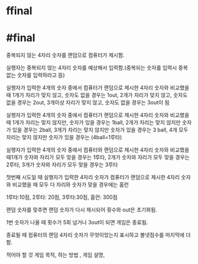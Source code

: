 # ffinal
# #final

중복되지 않는 4자리 숫자를 랜덤으로 컴퓨터가 제시함.

실행자는 중복되지 않는 4자리 숫자를 예상해서 입력함.(중복되는 숫자를 입력시 중복없는 숫자를 입력하라고 뜸)

실행자가 입력한 4개의 숫자 중에서 컴퓨터가 랜덤으로 제시한 4자리 숫자와 비교했을 때 1개가 자리가 맞지 않고, 숫자도 없을 경우는 1out, 2개가 자리가 맞지 않고, 숫자도 없을  경우는  2out, 3개이상 자리가 맞지 않고, 숫자도 없을 경우는 3out이 됨

실행자가 입력한 4개의 숫자 중에서 컴퓨터가 랜덤으로 제시한 4자리 숫자와 비교했을 때 1개가 자리는 맞지 않지만, 숫자가 있을 경우는 1ball, 2개가 자리는 맞지 않지만 숫자가 있을 경우는 2ball, 3개가 자리는 맞지 않지만 숫자가 있을 경우는 3 ball, 4개 모두 자리는 맞지 않지만 숫자가 있을 경우는 (4ball=1루타)

실행자가 입력한 4개의 숫자 중에서 컴퓨터와 랜덤으로 제시한 4자리 숫자와 비교했을 때1개가 숫자와 자리가 모두 맞을 경우는 1루타, 2개가 숫자와 자리가 모두 맞을 경우는  2루타, 3개가 숫자와 자리가 모두 맞을 경우는 3루타

첫번째 시도일 때 실행자가 입력한 4자리 숫자가 컴퓨터가 랜덤으로 제시한 4자리 숫자와 비교했을 때 모두 다 자리와 숫자가 맞을 경우에는 홈런

1루타:10점, 2루타: 20점, 3루타:30점, 홈런: 300점

랜덤 숫자를 맞추면 랜덤 숫자가 다시 제시되어 횟수와 out은 초기화됨.

1번 숫자가 나올 때 횟수가 5회 넘거나  3out이 되면 게임은 종료됨.

종료될 때 컴퓨터의 랜덤 4자리 숫자가 무엇이었는지 표시하고 볼넷점수를 마지막에 더 함.

적어야 할 것
게임 목적, 하는 방법 , 게임 설명,
